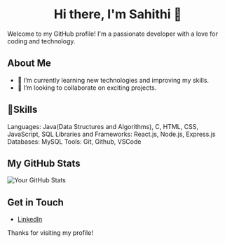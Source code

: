 

<h1 align="center">
  <strong>Hi there, I'm Sahithi 👋</strong>
</h1>


Welcome to my GitHub profile! I'm a passionate developer with a love for coding and technology.

## About Me

- 🌱 I’m currently learning new technologies and improving my skills.
- 👯 I’m looking to collaborate on exciting projects.


## 🌱Skills

Languages: Java(Data Structures and Algorithms), C, HTML, CSS, JavaScript, SQL
Libraries and Frameworks: React.js, Node.js, Express.js
Databases: MySQL
Tools: Git, Github, VSCode

  
## My GitHub Stats

![Your GitHub Stats](https://github-readme-stats.vercel.app/api?username=sahithi2571&show_icons=true)

## Get in Touch

- [LinkedIn](https://www.linkedin.com/in/sahithi-yanala-066432287/)

Thanks for visiting my profile!

